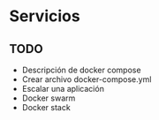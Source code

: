 # Servicios

## TODO
* Descripción de docker compose
* Crear archivo docker-compose.yml
* Escalar una aplicación
* Docker swarm
* Docker stack
